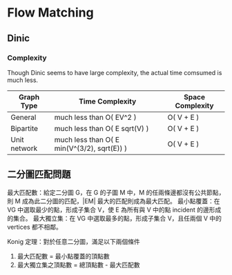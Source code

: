 # Flow Matching
## Dinic
### Complexity
Though Dinic seems to have large complexity, the actual time comsumed is much less.

| Graph Type   | Time Complexity                             | Space Complexity |
| ------------ | ------------------------------------------- | ---------------- |
| General      | much less than O( EV^2 )                    | O( V + E )       |
| Bipartite    | much less than O( E sqrt(V) )               | O( V + E )       |
| Unit network | much less than O( E min(V^(3/2), sqrt(E)) ) | O( V + E )       |

## 二分圖匹配問題

最大匹配數：給定二分圖 G，在 G 的子圖 M 中，M 的任兩條邊都沒有公共節點，則 M 成為此二分圖的匹配，|EM| 最大的匹配則成為最大匹配。
最小點覆蓋：在 VG 中選取最少的點，形成子集合 V，使 E 為所有與 V 中的點 incident 的邊形成的集合。
最大獨立集：在 VG 中選取最多的點，形成子集合 V，且任兩個 V 中的 vertices 都不相鄰。

Konig 定理：對於任意二分圖，滿足以下兩個條件
1. 最大匹配數 = 最小點覆蓋的頂點數
2. 最大獨立集之頂點數 = 總頂點數 - 最大匹配數
